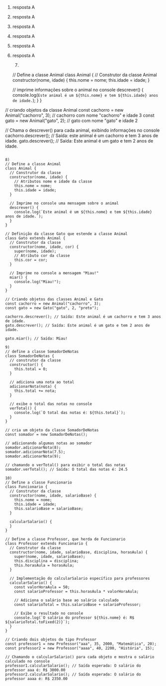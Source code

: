 1) resposta A
2) resposta A
3) resposta A
4) resposta A
5) resposta A
6) resposta A

   7)
   // Define a classe Animal
class Animal {
    // Construtor da classe Animal
    constructor(nome, idade) {
      this.nome = nome;
      this.idade = idade;
    }
  
    // imprime informações sobre o animal no console
    descrever() {
      console.log(`Este animal é um ${this.nome} e tem ${this.idade} anos de idade.`);
    }
  }
  
  // criando objetos da classe Animal
  const cachorro = new Animal("cachorro", 3); // cachorro com nome "cachorro" e idade 3
  const gato = new Animal("gato", 2);         // gato com nome "gato" e idade 2
  
  // Chama o descrever() para cada animal, exibindo informações no console
  cachorro.descrever(); // Saída: este animal é um cachorro e tem 3 anos de idade.
  gato.descrever();     // Saída: Este animal é um gato e tem 2 anos de idade.
  ```

  8)
 // Define a classe Animal
class Animal {
    // Construtor da classe
    constructor(nome, idade) {
      // Atributos nome e idade da classe
      this.nome = nome;
      this.idade = idade;
    }
  
    // Imprime no console uma mensagem sobre o animal
    descrever() {
      console.log(`Este animal é um ${this.nome} e tem ${this.idade} anos de idade.`);
    }
  }
  
  // Definição da classe Gato que estende a classe Animal
  class Gato extends Animal {
    // Construtor da classe
    constructor(nome, idade, cor) {
      super(nome, idade);
      // Atributo cor da classe
      this.cor = cor;
    }
  
    // Imprime no console a mensagem "Miau!"
    miar() {
      console.log("Miau!");
    }
  }
  
  // Criando objetos das classes Animal e Gato
  const cachorro = new Animal("cachorro", 3);
  const gato = new Gato("gato", 2, "preto");
  
  cachorro.descrever(); // Saída: Este animal é um cachorro e tem 3 anos de idade.
  gato.descrever(); // Saída: Este animal é um gato e tem 2 anos de idade.
  
  gato.miar(); // Saída: Miau!

9)
// define a classe SomadorDeNotas
class SomadorDeNotas {
    // construtor da classe
    constructor() {
      this.total = 0;
    }
  
    // adiciona uma nota ao total
    adicionarNota(nota) {
      this.total += nota;
    }
  
    // exibe o total das notas no console
    verTotal() {
      console.log(`O total das notas é: ${this.total}`);
    }
  }
  
  // cria um objeto da classe SomadorDeNotas
  const somador = new SomadorDeNotas();
  
  // adicionando algumas notas ao somador
  somador.adicionarNota(8);
  somador.adicionarNota(7.5);
  somador.adicionarNota(9);
  
  // chamando o verTotal() para exibir o total das notas
  somador.verTotal(); // Saída: O total das notas é: 24.5

10)
// Define a classe Funcionario
class Funcionario {
    // Construtor da classe
    constructor(nome, idade, salarioBase) {
      this.nome = nome;
      this.idade = idade;
      this.salarioBase = salarioBase;
    }
  
    calcularSalario() {
    }
  }
  
  // Define a classe Professor, que herda de Funcionario
  class Professor extends Funcionario {
    // Construtor da classe
    constructor(nome, idade, salarioBase, disciplina, horasAula) {
      super(nome, idade, salarioBase);
      this.disciplina = disciplina;
      this.horasAula = horasAula;
    }
  
    // Implementação do calcularSalario específico para professores
    calcularSalario() {
      const valorHoraAula = 50;
      const salarioProfessor = this.horasAula * valorHoraAula;
  
      // Adiciona o salário base ao salário calculado
      const salarioTotal = this.salarioBase + salarioProfessor;
  
      // Exibe o resultado no console
      console.log(`O salário do professor ${this.nome} é: R$ ${salarioTotal.toFixed(2)}`);
    }
  }
  
  // Criando dois objetos do tipo Professor
  const professor1 = new Professor("aaa", 35, 2000, "Matemática", 20);
  const professor2 = new Professor("aaaa", 40, 2200, "História", 15);
  
  // Chamando o calcularSalario() para cada objeto e mostra o salário calculado no console
  professor1.calcularSalario(); // Saída esperada: O salário do professor aaa é: R$ 3000.00
  professor2.calcularSalario(); // Saída esperada: O salário do professor aaaa é: R$ 2350.00
